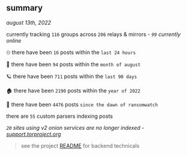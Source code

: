 
## summary
_august 13th, 2022_

currently tracking `116` groups across `206` relays & mirrors - _`99` currently online_

⏲ there have been `16` posts within the `last 24 hours`

🦈 there have been `94` posts within the `month of august`

🪐 there have been `711` posts within the `last 90 days`

🏚 there have been `2190` posts within the `year of 2022`

🦕 there have been `4476` posts `since the dawn of ransomwatch`

there are `55` custom parsers indexing posts

_`20` sites using v2 onion services are no longer indexed - [support.torproject.org](https://support.torproject.org/onionservices/v2-deprecation/)_

> see the project [README](https://github.com/joshhighet/ransomwatch#ransomwatch--) for backend technicals
